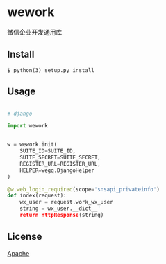 # wework
微信企业开发通用库


## Install

```
$ python(3) setup.py install
```


## Usage

```python

# django

import wework


w = wework.init(
    SUITE_ID=SUITE_ID,
    SUITE_SECRET=SUITE_SECRET,
    REGISTER_URL=REGISTER_URL,
    HELPER=wegq.DjangoHelper
)

@w.web_login_required(scope='snsapi_privateinfo')
def index(request):
	wx_user = request.work_wx_user
    string = wx_user.__dict__'
    return HttpResponse(string)
```



## License

[Apache](http://www.apache.org/licenses/)